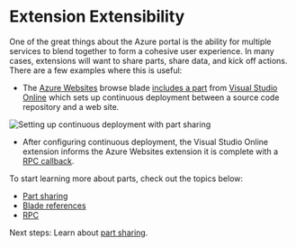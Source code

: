 
# Extension Extensibility

One of the great things about the Azure portal is the ability for multiple services to blend together to form a cohesive user experience.  In many cases, extensions will want to share parts, share data, and kick off actions. There are a few examples where this is useful:

- The [Azure Websites](https://azure.microsoft.com/en-us/services/websites/) browse blade [includes a part](portalfx-extensibility-part-sharing.md) from [Visual Studio Online](http://www.visualstudio.com/en-us/products/what-is-visual-studio-online-vs.aspx) which sets up continuous deployment between a source code repository and a web site.

![Setting up continuous deployment with part sharing][part-sharing]

- After configuring continuous deployment, the Visual Studio Online extension informs the Azure Websites extension it is complete with a [RPC callback](portalfx-rpc.md).

To start learning more about parts, check out the topics below:

- [Part sharing](portalfx-parts-sharing.md)
- [Blade references](portalfx-extensibility-blade-reference.md)
- [RPC](portalfx-rpc.md)

Next steps: Learn about [part sharing](portalfx-parts-sharing.md).

[part-sharing]: ../media/portalfx-parts/part-sharing.png